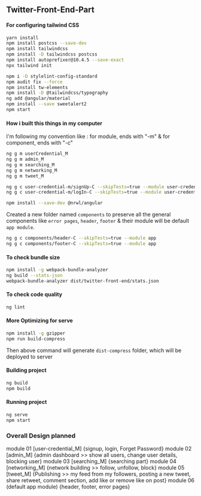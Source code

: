 ## Twitter-Front-End-Part

#### For configuring tailwind CSS
```bash
yarn install
npm install postcss --save-dev
npm install tailwindcss
npm install -D tailwindcss postcss 
npm install autoprefixer@10.4.5 --save-exact
npx tailwind init

npm i -D stylelint-config-standard
npm audit fix --force 
npm install tw-elements
npm install -D @tailwindcss/typography
ng add @angular/material
npm install --save sweetalert2
npm start
```

#### How i built this things in my computer
I'm following my convention like : for module, ends with "-m" & for component, ends with "-c"
```bash
ng g m userCredential_M
ng g m admin_M
ng g m searching_M
ng g m networking_M
ng g m tweet_M

ng g c user-credential-m/signUp-C --skipTests=true --module user-credential-m
ng g c user-credential-m/logIn-C --skipTests=true --module user-credential-m

npm install --save-dev @nrwl/angular

```
Created a new folder named `components` to preserve all the general components like `error pages`, `header`, `footer` & their module will be default `app module`.
```bash
ng g c components/header-C --skipTests=true --module app
ng g c components/footer-C --skipTests=true --module app  
```

#### To check bundle size
```bash
npm install -g webpack-bundle-analyzer
ng build --stats-json
webpack-bundle-analyzer dist/twitter-front-end/stats.json
```

#### To check code quality
```bash
ng lint
```

#### More Optimizing for serve
```bash
npm install -g gzipper
npm run build-compress
```
Then above command will generate `dist-compress` folder, which will be deployed to server

#### Building project
```bash
ng build
npm build
```

#### Running project
```bash
ng serve
npm start
```

### Overall Design planned
module 01 [user-credential_M] {signup, login, Forget Password}
module 02 [admin_M] {admin dashboard >> show all users, change user details, blocking user}
module 03 [searching_M] {searching part}
module 04 [networking_M] {network building >> follow, unfollow, block}
module 05 [tweet_M] {Publishing >> my feed from my followers, posting a new tweet, share retweet, comment section, add like or remove like on post}
module 06 (default app module) {header, footer, error pages}


